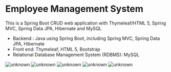 # Employee Management System
This is a Spring Boot CRUD web application with Thymeleaf/HTML 5, Spring MVC, Spring Data JPA, Hibernate and MySQL


* Backend : Java using Spring Boot, including Spring MVC, Spring Data JPA, Hibernate
* Front end: Thymeleaf, HTML 5, Bootstrap
* Relational Database Management System (RDBMS): MySQL


![unknown](https://user-images.githubusercontent.com/84100829/151665701-dccf27ed-1cb3-4f46-84e7-8a59d7c87415.png)
![unknown](https://user-images.githubusercontent.com/84100829/151665707-ede8247d-03e7-46bf-982f-0e85e38adb3f.png)
![unknown](https://user-images.githubusercontent.com/84100829/151665709-2a2c4ad3-b2f8-4c21-9e48-5b2165711550.png)
![unknown](https://user-images.githubusercontent.com/84100829/151665714-3bfbb429-62ff-4c84-b353-e058b082b412.png)
![unknown](https://user-images.githubusercontent.com/84100829/151665717-941e4ed7-5153-46cc-9f94-e0af1c678747.png)
